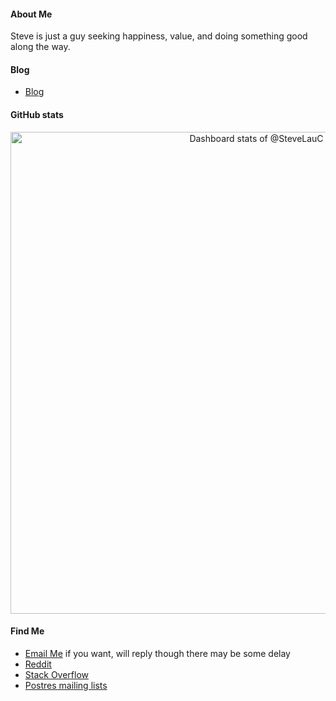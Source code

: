 #### About Me
 Steve is just a guy seeking happiness, value, and doing something good along 
 the way. 

#### Blog
* [Blog](https://github.com/SteveLauC/blog/issues)

#### GitHub stats

<a href="https://next.ossinsight.io/widgets/official/compose-user-dashboard-stats?user_id=96880612" target="_blank" style="display: block" align="center">
  <picture>
    <source media="(prefers-color-scheme: dark)" srcset="https://next.ossinsight.io/widgets/official/compose-user-dashboard-stats/thumbnail.png?user_id=96880612&image_size=auto&color_scheme=dark" width="771" height="auto">
    <img alt="Dashboard stats of @SteveLauC" src="https://next.ossinsight.io/widgets/official/compose-user-dashboard-stats/thumbnail.png?user_id=96880612&image_size=auto&color_scheme=light" width="771" height="auto">
  </picture>
</a>

#### Find Me
* <a href="mailto: stevelauc@outlook.com">Email Me</a> if you want, will reply though there may be some delay
* [Reddit](https://www.reddit.com/user/steve_lau)
* [Stack Overflow](https://stackoverflow.com/users/14092446/steve-lau)
* [Postres mailing lists](https://www.postgresql.org/search/?m=1&q=Steve+Lau&l=&d=365&s=r)
